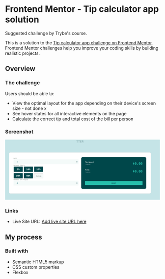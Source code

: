 # Frontend Mentor - Tip calculator app solution

Suggested challenge by Trybe's course.

This is a solution to the [Tip calculator app challenge on Frontend Mentor](https://www.frontendmentor.io/challenges/tip-calculator-app-ugJNGbJUX). Frontend Mentor challenges help you improve your coding skills by building realistic projects.

## Overview

### The challenge

Users should be able to:

- View the optimal layout for the app depending on their device's screen size - not done x
- See hover states for all interactive elements on the page 
- Calculate the correct tip and total cost of the bill per person

### Screenshot

![](https://github.com/kinishii1/tip-calculator-frontend-mentor/blob/main/tip%20calculator.gif)

### Links

- Live Site URL: [Add live site URL here]([https://your-live-site-url.com](https://kinishii1.github.io/tip-calculator-frontend-mentor/))

## My process

### Built with

- Semantic HTML5 markup
- CSS custom properties
- Flexbox
